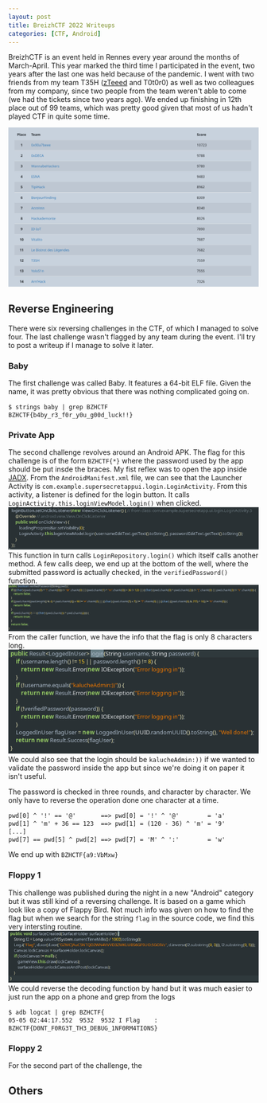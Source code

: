```yaml
---
layout: post
title: BreizhCTF 2022 Writeups
categories: [CTF, Android]
---
```


BreizhCTF is an event held in Rennes every year around the months of March-April. This year marked the third time I participated in the event, two years after the last one was held because of the pandemic. I went with two friends from my team T35H ([zTeeed](https://www.duboc.xyz/) and T0t0r0) as well as two colleagues from my company, since two people from the team weren't able to come (we had the tickets since two years ago).
We ended up finishing in 12th place out of 99 teams, which was pretty good given that most of us hadn't played CTF in quite some time.

![](/images/posts/BZHCTF2022/BZHCTF2022.png)

## Reverse Engineering

There were six reversing challenges in the CTF, of which I managed to solve four. The last challenge wasn't flagged by any team during the event. I'll try to post a writeup if I manage to solve it later.

### Baby

The first challenge was called Baby. It features a 64-bit ELF file. Given the name, it was pretty obvious that there was nothing complicated going on.
```
$ strings baby | grep BZHCTF
BZHCTF{b4by_r3_f0r_y0u_g00d_luck!!}
```

### Private App

The second challenge revolves around an Android APK. The flag for this challenge is of the form `BZHCTF{*}` where the password used by the app should be put insde the braces. My fist reflex was to open the app inside [JADX](https://github.com/skylot/jadx). From the `AndroidManifest.xml` file, we can see that the Launcher Activity is `com.example.supersecretappui.login.LoginActivity`. From this activity, a listener is defined for the login button. It calls `LoginActivity.this.loginViewModel.login()` when clicked. 
![](/images/posts/BZHCTF2022/RE1.png)
This function in turn calls `LoginRepository.login()` which itself calls another method. A few calls deep, we end up at the bottom of the well, where the submitted password is actually checked, in the `verifiedPassword()` function.
![](/images/posts/BZHCTF2022/RE4.png)
From the caller function, we have the info that the flag is only 8 characters long.
![](/images/posts/BZHCTF2022/RE3.png)
We could also see that the login should be `kalucheAdmin:))` if we wanted to validate the password inside the app but since we're doing it on paper it isn't useful.

The password is checked in three rounds, and character by character. We only have to reverse the operation done one character at a time.
```
pwd[0] ^ '!' == '@'       ==> pwd[0] = '!' ^ '@'        = 'a'
pwd[1] ^ 'm' + 36 == 123  ==> pwd[1] = (120 - 36) ^ 'm' = '9'
[...]
pwd[7] == pwd[5] ^ pwd[2] ==> pwd[7] = 'M' ^ ':'        = 'w'
```
We end up with `BZHCTF{a9:VbMxw}`


### Floppy 1

This challenge was published during the night in a new "Android" category but it was still kind of a reversing challenge. It is based on a game which look like a copy of Flappy Bird. Not much info was given on how to find the flag but when we search for the string `flag` in the source code, we find this very intersting routine.
![](/images/posts/BZHCTF2022/RE5.png)
We could reverse the decoding function by hand but it was much easier to just run the app on a phone and grep from the logs
```
$ adb logcat | grep BZHCTF{
05-05 02:44:17.552  9532  9532 I Flag    : BZHCTF{D0NT_F0RG3T_TH3_DEBUG_1NF0RM4TIONS}
```

### Floppy 2

For the second part of the challenge, the 


## Others


